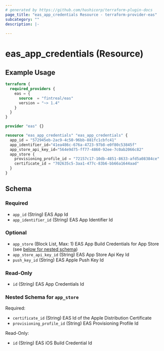 ```yaml
---
# generated by https://github.com/hashicorp/terraform-plugin-docs
page_title: "eas_app_credentials Resource - terraform-provider-eas"
subcategory: ""
description: |-
  
---
```


# eas_app_credentials (Resource)



## Example Usage

```terraform
terraform {
  required_providers {
    eas = {
      source  = "fintreal/eas"
      version = "~> 1.4"
    }
  }
}

provider "eas" {}

resource "eas_app_credentials" "eas_app_credentials" {
  app_id = "572945eb-2ac9-4c50-96bb-881fc1cbfc41"
  app_identifier_id="41ea486c-676a-4723-97b8-e0f80c53845f"
  app_store_api_key_id="564e9d75-ff77-4860-92ee-7c0ab2066c82"
  app_store {
    provisioning_profile_id = "72157c17-10db-4851-8633-afd5a08384ce"
    certificate_id = "702635c5-3aa1-477c-83b6-bb66a1644aad"
  }
}
```

<!-- schema generated by tfplugindocs -->
## Schema

### Required

- `app_id` (String) EAS App Id
- `app_identifier_id` (String) EAS App Identifier Id

### Optional

- `app_store` (Block List, Max: 1) EAS App Build Credentials for App Store (see [below for nested schema](#nestedblock--app_store))
- `app_store_api_key_id` (String) EAS App Store Api Key Id
- `push_key_id` (String) EAS Apple Push Key Id

### Read-Only

- `id` (String) EAS App Credentials Id

<a id="nestedblock--app_store"></a>
### Nested Schema for `app_store`

Required:

- `certificate_id` (String) EAS Id of the Apple Distribution Certificate
- `provisioning_profile_id` (String) EAS Provisioning Profile Id

Read-Only:

- `id` (String) EAS iOS Build Credential Id
